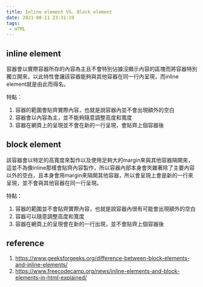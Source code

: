 ```yaml
---
title: Inline element VS. Block element
date: 2021-08-11 23:31:19
tags:
 - HTML
---
```

## inline element
容器會以實際容器所存的內容為主且不會特別佔據沒顯示內容的區塊而將容器特別獨立開來，以此特性會讓該容器能夠與其他容器在同一行內呈現，而inline element就是由此而得名。


特點：
1. 容器的範圍會貼齊實際內容，也就是說容器內並不會出現額外的空白
2. 容器會以內容為主，並不能夠隨意調整高度和寬度
3. 容器在網頁上的呈現並不會在新的一行呈現，會貼齊上個容器後


## block element
該容器會以特定的高寬度來製作以及使用足夠大的margin來與其他容器隔開來，這並不為像inline那樣會貼齊內容製作，所以容器內部本身會夾雜著除了主要內容以外的空白，且本身會用margin來隔開其他容器，所以會呈現上會是新的一行來呈現，並不會與其他容器在同一行呈現。

特點：
1. 容器的範圍並不會貼齊實際內容，也就是說容器內很有可能會出現額外的空白
2. 容器可以隨意調整高度和寬度
3. 容器在網頁上的呈現會在新的一行出現，並不會貼齊上個容器後



## reference
1. https://www.geeksforgeeks.org/difference-between-block-elements-and-inline-elements/
2. https://www.freecodecamp.org/news/inline-elements-and-block-elements-in-html-explained/


